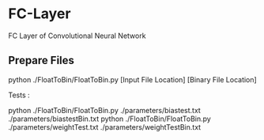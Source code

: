 # FC-Layer

FC Layer of Convolutional Neural Network

## Prepare Files

python ./FloatToBin/FloatToBin.py [Input File Location] [Binary File Location]

Tests :

python ./FloatToBin/FloatToBin.py ./parameters/biastest.txt ./parameters/biastestBin.txt
python ./FloatToBin/FloatToBin.py ./parameters/weightTest.txt ./parameters/weightTestBin.txt
